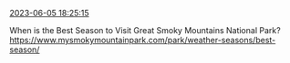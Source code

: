 [2023-06-05 18:25:15](https://mstdn.social/@hill_wanderer/110493008915994027)

When is the Best Season to Visit Great Smoky Mountains National Park? <a href="https://www.mysmokymountainpark.com/park/weather-seasons/best-season/" target="_blank" rel="nofollow noopener noreferrer" translate="no">https://www.mysmokymountainpark.com/park/weather-seasons/best-season/</a>